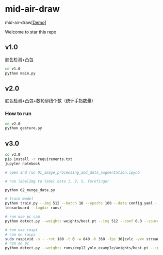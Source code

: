 # mid-air-draw

mid-air-draw[<a href="https://www.bilibili.com/video/BV15V411a7WB">Demo</a>]

Welcome to star this repo

## v1.0
肤色检测+凸包

```sh
cd v1.0
python main.py
```

## v2.0
肤色检测+凸包+数轮廓线个数（统计手指数量）

### How to run

```sh
cd v2.0
python gesture.py
```


## v3.0

```sh
cd v3.0
pip install -r requirements.txt
jupyter notebook

# open and run 01_image_processing_and_data_augmentation.ipynb

# run labelImg to label data 1, 2, 5, forefinger

python 02_munge_data.py

# train model
python train.py --img 512 --batch 16 --epochs 100 --data config.yaml --cfg models/yolov5s.yaml --name yolo_example
tensorboard --logdir runs/

# run use pc cam
python detect.py --weights weights/best.pt --img 512 --conf 0.3 --source 0

# run use raspi
# run on raspi
sudo raspivid -o - -rot 180 -t 0 -w 640 -h 360 -fps 30|cvlc -vvv stream:///dev/stdin --sout '#standard{access=http,mux=ts,dst=:8080}' :demux=h264  
# run on pc
python detect.py --weights runs/exp12_yolo_example/weights/best.pt --img 512 --conf 0.15 --source http://192.168.43.46:8080/
```